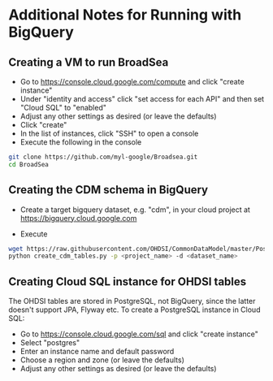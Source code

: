 # Additional Notes for Running with BigQuery

## Creating a VM to run BroadSea

- Go to https://console.cloud.google.com/compute and click "create instance"
- Under "identity and access" click "set access for each API" and then set
  "Cloud SQL" to "enabled"
- Adjust any other settings as desired (or leave the defaults)
- Click "create"
- In the list of instances, click "SSH" to open a console
- Execute the following in the console
```bash
git clone https://github.com/myl-google/Broadsea.git
cd BroadSea
```

## Creating the CDM schema in BigQuery

- Create a target bigquery dataset, e.g. "cdm", in your cloud project at
  https://bigquery.cloud.google.com
  
- Execute 
``` bash
wget https://raw.githubusercontent.com/OHDSI/CommonDataModel/master/PostgreSQL/OMOP%20CDM%20ddl%20-%20PostgreSQL.sql
python create_cdm_tables.py -p <project_name> -d <dataset_name>
```

## Creating Cloud SQL instance for OHDSI tables

The OHDSI tables are stored in PostgreSQL, not BigQuery, since the latter
doesn't support JPA, Flyway etc.  To create a PostgreSQL instance in Cloud SQL:

- Go to https://console.cloud.google.com/sql and click "create instance"
- Select "postgres"
- Enter an instance name and default password
- Choose a region and zone (or leave the defaults)
- Adjust any other settings as desired (or leave the defaults)




